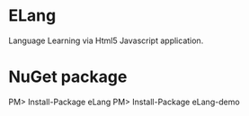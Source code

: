 ELang
=====

Language Learning via Html5 Javascript application.

NuGet package
=============

PM> Install-Package eLang
PM> Install-Package eLang-demo
